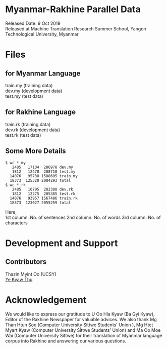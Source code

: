 # Myanmar-Rakhine Parallel Data

Released Date: 9 Oct 2019  
Released at Machine Translation Research Summer School, Yangon Technological University, Myanmar  

# Files

## for Myanmar Language
train.my (training data)  
dev.my (development data)  
test.my (test data)  

## for Rakhine Language
train.rk (training data)  
dev.rk (development data)  
test.rk (test data)  

## Some More Details

```
$ wc *.my
   2485   17104  286978 dev.my
   1812   12478  208710 test.my
  14076   95738 1588605 train.my
  18373  125320 2084293 total
$ wc *.rk
   2485   16795  282388 dev.rk
   1812   12275  205385 test.rk
  14076   93957 1567486 train.rk
  18373  123027 2055259 total
```
Here,  
1st column: No. of sentences
2nd column: No. of words
3rd column: No. of characters


# Development and Support
## Contributors
Thazin Myint Oo (UCSY)  
[Ye Kyaw Thu](https://sites.google.com/site/yekyawthunlp/)  

# Acknowledgement

We would like to express our gratitude to U Oo Hla Kyaw (Ba Gyi Kyaw), Editor of the Rakhine Newspaper for valuable advices. We also thank Mg Than Htun Soe (Computer University Sittwe Students' Union ), Mg Htet Myart Kyaw (Computer University Sittwe Students' Union) and Ma Oo Moe Wai (Computer University Sittwe) for their translation of Myanmar language corpus into Rakhine and answering our various questions.  



